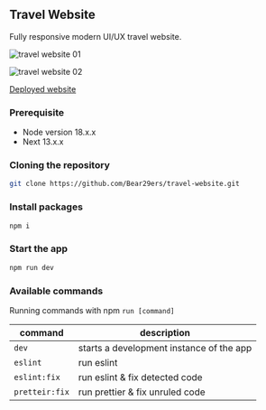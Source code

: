 ## Travel Website

Fully responsive modern UI/UX travel website.

![travel website 01](https://github.com/Bear29ers/travel-website/assets/39920490/d5c96967-8f74-409e-b33b-2356dcce96c5)

![travel website 02](https://github.com/Bear29ers/travel-website/assets/39920490/ebc333c3-8cbd-4648-a76b-767fc70c74bb)

[Deployed website](travel-website-bear29ers.vercel.app)

### Prerequisite

- Node version 18.x.x
- Next 13.x.x

### Cloning the repository

```bash
git clone https://github.com/Bear29ers/travel-website.git
```

### Install packages

```bash
npm i
```

### Start the app

```bash
npm run dev
```

### Available commands

Running commands with npm `run [command]`

| command        | description                              |
| -------------- | ---------------------------------------- |
| `dev`          | starts a development instance of the app |
| `eslint`       | run eslint                               |
| `eslint:fix`   | run eslint & fix detected code           |
| `pretteir:fix` | run prettier & fix unruled code          |
